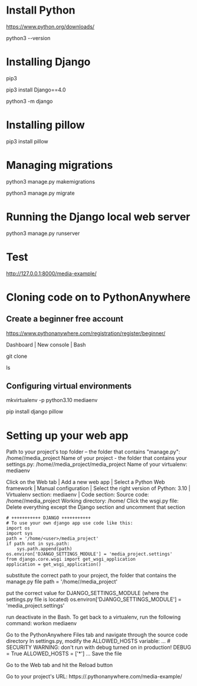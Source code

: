 # Install Python
https://www.python.org/downloads/

python3 --version

# Installing Django
pip3

pip3 install Django==4.0

python3 -m django

# Installing pillow
pip3 install pillow

# Managing migrations
python3 manage.py makemigrations

python3 manage.py migrate

# Running the Django local web server
python3 manage.py runserver

# Test
http://127.0.0.1:8000/media-example/

# Cloning code on to PythonAnywhere
## Create a beginner free account
https://www.pythonanywhere.com/registration/register/beginner/

Dashboard | New console | Bash

git clone <repo-url>

ls

## Configuring virtual environments
mkvirtualenv -p python3.10 mediaenv

pip install django pillow

# Setting up your web app
Path to your project's top folder – the folder that contains "manage.py": /home/<user>/media_project
Name of your project - the folder that contains your settings.py: /home/<user>/media_project/media_project
Name of your virtualenv: mediaenv

Click on the Web tab | Add a new web app | Select a Python Web framework | Manual configuration |
Select the right version of Python: 3.10 | Virtualenv section: mediaenv |
Code section:
    Source code: /home/<user>/media_project
    Working directory: /home/<user>
    Click the wsgi.py file: Delete everything except the Django section and uncomment that section

    # +++++++++++ DJANGO +++++++++++
    # To use your own django app use code like this:
    import os
    import sys
    path = '/home/<user>/media_project'
    if path not in sys.path:
        sys.path.append(path)
    os.environ['DJANGO_SETTINGS_MODULE'] = 'media_project.settings'
    from django.core.wsgi import get_wsgi_application
    application = get_wsgi_application()

substitute the correct path to your project, the folder that contains the manage.py file
    path = '/home/<user>/media_project'

put the correct value for DJANGO_SETTINGS_MODULE (where the settings.py file is located)
    os.environ['DJANGO_SETTINGS_MODULE'] = 
        'media_project.settings'

run deactivate in the Bash. To get back to a virtualenv, run the following command: workon mediaenv

Go to the PythonAnywhere Files tab and navigate through the source code directory
In settings.py, modify the ALLOWED_HOSTS variable:
    … 
    # SECURITY WARNING: don't run with debug turned on in
    production!
    DEBUG = True
    ALLOWED_HOSTS = ['*']
    …
Save the file

Go to the Web tab and hit the Reload button

Go to your project's URL: https://<user>.pythonanywhere.com/media-example/